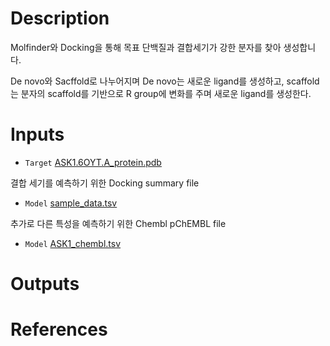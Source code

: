 # Description 
Molfinder와 Docking을 통해 목표 단백질과 결합세기가 강한 분자를 찾아 생성합니다.

De novo와 Sacffold로 나누어지며 De novo는 새로운 ligand를 생성하고, scaffold는 분자의 scaffold를 기반으로 R group에 변화를 주며 새로운 ligand를 생성한다.
# Inputs

* `Target` [ASK1.6OYT.A_protein.pdb](https://docs.ad3.io/media/apps/molfinder_pipeline/examples/input/ASK1.6OYT.A_protein.pdb)


결합 세기를 예측하기 위한 Docking summary file
* `Model` [sample_data.tsv](https://docs.ad3.io/media/apps/molfinder_pipeline/examples/input/sample_data.tsv)

추가로 다른 특성을 예측하기 위한 Chembl pChEMBL file
* `Model` [ASK1_chembl.tsv](https://docs.ad3.io/media/apps/molfinder_pipeline/examples/input/ASK1_chembl.tsv)

# Outputs


# References
